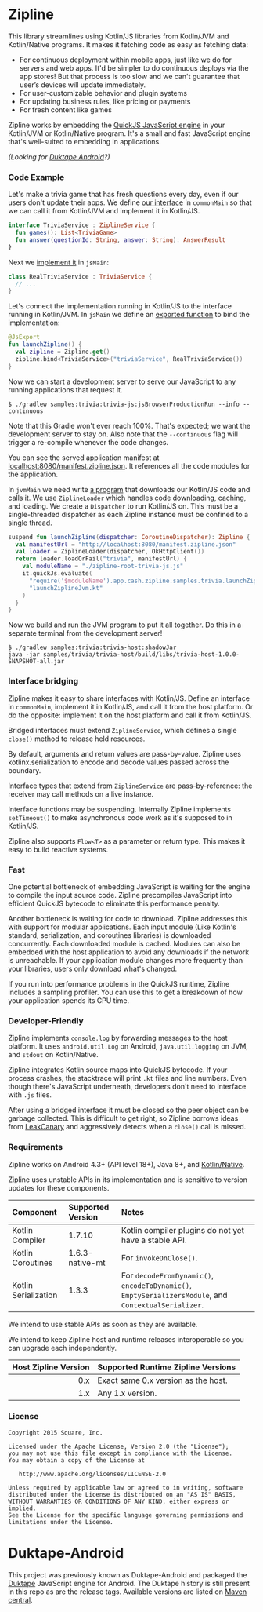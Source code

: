 # Zipline

This library streamlines using Kotlin/JS libraries from Kotlin/JVM and Kotlin/Native programs. It
makes it fetching code as easy as fetching data:

 * For continuous deployment within mobile apps, just like we do for servers and web apps. It'd be
   simpler to do continuous deploys via the app stores! But that process is too slow and we can't
   guarantee that user’s devices will update immediately.
 * For user-customizable behavior and plugin systems
 * For updating business rules, like pricing or payments
 * For fresh content like games

Zipline works by embedding the [QuickJS JavaScript engine][qjs] in your Kotlin/JVM or Kotlin/Native
program. It's a small and fast JavaScript engine that's well-suited to embedding in applications.

_(Looking for [Duktape Android](#duktape-android)?)_


### Code Example

Let's make a trivia game that has fresh questions every day, even if our users don't update their
apps. We define [our interface][trivia.kt] in `commonMain` so that we can call it from Kotlin/JVM
and implement it in Kotlin/JS.

```kotlin
interface TriviaService : ZiplineService {
  fun games(): List<TriviaGame>
  fun answer(questionId: String, answer: String): AnswerResult
}
```

Next we [implement it][triviaJs.kt] in `jsMain`:

```kotlin
class RealTriviaService : TriviaService {
  // ...
}
```

Let's connect the implementation running in Kotlin/JS to the interface running in Kotlin/JVM. In
`jsMain` we define an [exported function][launchZiplineJs.kt] to bind the implementation:

```kotlin
@JsExport
fun launchZipline() {
  val zipline = Zipline.get()
  zipline.bind<TriviaService>("triviaService", RealTriviaService())
}
```

Now we can start a development server to serve our JavaScript to any running applications that
request it.

```console
$ ./gradlew samples:trivia:trivia-js:jsBrowserProductionRun --info --continuous
```

Note that this Gradle won't ever reach 100%. That's expected; we want the development server to stay
on. Also note that the `--continuous` flag will trigger a re-compile whenever the code changes.

You can see the served application manifest at
[localhost:8080/manifest.zipline.json](http://localhost:8080/manifest.zipline.json). It references
all the code modules for the application.

In `jvmMain` we need write [a program][launchZiplineJvm.kt] that downloads our Kotlin/JS code and
calls it. We use `ZiplineLoader` which handles code downloading, caching, and loading. We create a
`Dispatcher` to run Kotlin/JS on. This must be a single-threaded dispatcher as each Zipline instance
must be confined to a single thread.

```kotlin
suspend fun launchZipline(dispatcher: CoroutineDispatcher): Zipline {
  val manifestUrl = "http://localhost:8080/manifest.zipline.json"
  val loader = ZiplineLoader(dispatcher, OkHttpClient())
  return loader.loadOrFail("trivia", manifestUrl) {
    val moduleName = "./zipline-root-trivia-js.js"
    it.quickJs.evaluate(
      "require('$moduleName').app.cash.zipline.samples.trivia.launchZipline()",
      "launchZiplineJvm.kt"
    )
  }
}
```

Now we build and run the JVM program to put it all together. Do this in a separate terminal from the
development server!

```console
$ ./gradlew samples:trivia:trivia-host:shadowJar
java -jar samples/trivia/trivia-host/build/libs/trivia-host-1.0.0-SNAPSHOT-all.jar
```


### Interface bridging

Zipline makes it easy to share interfaces with Kotlin/JS. Define an interface in `commonMain`,
implement it in Kotlin/JS, and call it from the host platform. Or do the opposite: implement it on
the host platform and call it from Kotlin/JS.

Bridged interfaces must extend `ZiplineService`, which defines a single `close()` method to release
held resources.

By default, arguments and return values are pass-by-value. Zipline uses kotlinx.serialization to
encode and decode values passed across the boundary.

Interface types that extend from `ZiplineService` are pass-by-reference: the receiver may call
methods on a live instance.

Interface functions may be suspending. Internally Zipline implements `setTimeout()` to make
asynchronous code work as it's supposed to in Kotlin/JS.

Zipline also supports `Flow<T>` as a parameter or return type. This makes it easy to build reactive
systems.


### Fast

One potential bottleneck of embedding JavaScript is waiting for the engine to compile the input
source code. Zipline precompiles JavaScript into efficient QuickJS bytecode to eliminate this
performance penalty.

Another bottleneck is waiting for code to download. Zipline addresses this with support for modular
applications. Each input module (Like Kotlin's standard, serialization, and coroutines libraries)
is downloaded concurrently. Each downloaded module is cached. Modules can also be embedded with the
host application to avoid any downloads if the network is unreachable. If your application module
changes more frequently than your libraries, users only download what's changed.

If you run into performance problems in the QuickJS runtime, Zipline includes a sampling profiler.
You can use this to get a breakdown of how your application spends its CPU time.


### Developer-Friendly

Zipline implements `console.log` by forwarding messages to the host platform. It uses
`android.util.Log` on Android, `java.util.logging` on JVM, and `stdout` on Kotlin/Native.

Zipline integrates Kotlin source maps into QuickJS bytecode. If your process crashes, the stacktrace
will print `.kt` files and line numbers. Even though there's JavaScript underneath, developers don't
need to interface with `.js` files.

After using a bridged interface it must be closed so the peer object can be garbage collected. This
is difficult to get right, so Zipline borrows ideas from [LeakCanary] and aggressively detects
when a `close()` call is missed.


### Requirements

Zipline works on Android 4.3+ (API level 18+), Java 8+, and [Kotlin/Native].

Zipline uses unstable APIs in its implementation and is sensitive to version updates for these
components.

| Component            | Supported Version | Notes                                                                                                 |
| :------------------- | :---------------- | :---------------------------------------------------------------------------------------------------- |
| Kotlin Compiler      | 1.7.10            | Kotlin compiler plugins do not yet have a stable API.                                                 |
| Kotlin Coroutines    | 1.6.3-native-mt   | For `invokeOnClose()`.                                                                                |
| Kotlin Serialization | 1.3.3             | For `decodeFromDynamic()`, `encodeToDynamic()`, `EmptySerializersModule`, and `ContextualSerializer`. |

We intend to use stable APIs as soon as they are available.

We intend to keep Zipline host and runtime releases interoperable so you can upgrade each
independently.

| Host Zipline Version  | Supported Runtime Zipline Versions              |
| --------------------: | :---------------------------------------------- |
|                   0.x | Exact same 0.x version as the host.             |
|                   1.x | Any 1.x version.                                |


### License

    Copyright 2015 Square, Inc.

    Licensed under the Apache License, Version 2.0 (the "License");
    you may not use this file except in compliance with the License.
    You may obtain a copy of the License at

       http://www.apache.org/licenses/LICENSE-2.0

    Unless required by applicable law or agreed to in writing, software
    distributed under the License is distributed on an "AS IS" BASIS,
    WITHOUT WARRANTIES OR CONDITIONS OF ANY KIND, either express or implied.
    See the License for the specific language governing permissions and
    limitations under the License.


# Duktape-Android

This project was previously known as Duktape-Android and packaged the
[Duktape](https://duktape.org/) JavaScript engine for Android. The Duktape history is still present
in this repo as are the release tags. Available versions are listed on
[Maven central](https://search.maven.org/artifact/com.squareup.duktape/duktape-android).

[Kotlin/Native]: https://kotlinlang.org/docs/multiplatform-dsl-reference.html#targets
[LeakCanary]: https://square.github.io/leakcanary/
[launchZiplineJs.kt]: samples/trivia/trivia-js/src/jsMain/kotlin/app/cash/zipline/samples/trivia/launchZiplineJs.kt
[launchZiplineJvm.kt]: samples/trivia/trivia-host/src/main/kotlin/app/cash/zipline/samples/trivia/launchZiplineJvm.kt
[qjs]: https://bellard.org/quickjs/
[trivia.kt]: samples/trivia/trivia-shared/src/commonMain/kotlin/app/cash/zipline/samples/trivia/trivia.kt
[triviaJs.kt]: samples/trivia/trivia-js/src/jsMain/kotlin/app/cash/zipline/samples/trivia/triviaJs.kt

